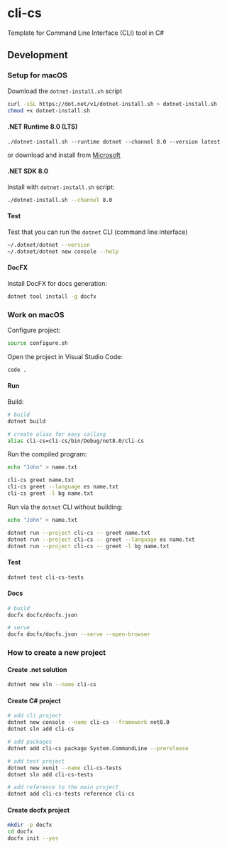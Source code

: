 # cli-cs
Template for Command Line Interface (CLI) tool in C# 

## Development

### Setup for macOS

Download the `dotnet-install.sh` script

```bash
curl -sSL https://dot.net/v1/dotnet-install.sh > dotnet-install.sh
chmod +x dotnet-install.sh
```

#### .NET Runtime 8.0 (LTS)

```
./dotnet-install.sh --runtime dotnet --channel 8.0 --version latest
```

or download and install from [Microsoft](https://dotnet.microsoft.com/en-us/download/dotnet/8.0)

#### .NET SDK 8.0

Install with `dotnet-install.sh` script:

```bash
./dotnet-install.sh --channel 8.0
```

#### Test

Test that you can run the `dotnet` CLI (command line interface)

```bash
~/.dotnet/dotnet --version
~/.dotnet/dotnet new console --help
```

#### DocFX

Install DocFX for docs generation:

```bash
dotnet tool install -g docfx
```

### Work on macOS

Configure project:

```bash
source configure.sh
```

Open the project in Visual Studio Code:

```bash
code .
```

####  Run

Build:

```bash
# build
dotnet build

# create alias for easy calling
alias cli-cs=cli-cs/bin/Debug/net8.0/cli-cs
```

Run the compiled program:

```bash
echo "John" > name.txt

cli-cs greet name.txt
cli-cs greet --language es name.txt
cli-cs greet -l bg name.txt
```

Run via the `dotnet` CLI without building:

```bash
echo "John" > name.txt

dotnet run --project cli-cs -- greet name.txt
dotnet run --project cli-cs -- greet --language es name.txt
dotnet run --project cli-cs -- greet -l bg name.txt
```

#### Test

```bash
dotnet test cli-cs-tests
```

#### Docs

```bash
# build
docfx docfx/docfx.json

# serve
docfx docfx/docfx.json --serve --open-browser
```

### How to create a new project

#### Create .net solution

```bash
dotnet new sln --name cli-cs
```

#### Create C# project

```bash
# add cli project
dotnet new console --name cli-cs --framework net8.0
dotnet sln add cli-cs

# add packages
dotnet add cli-cs package System.CommandLine --prerelease

# add test project
dotnet new xunit --name cli-cs-tests
dotnet sln add cli-cs-tests

# add reference to the main project
dotnet add cli-cs-tests reference cli-cs
```

#### Create docfx project

```bash
mkdir -p docfx 
cd docfx
docfx init --yes
```

